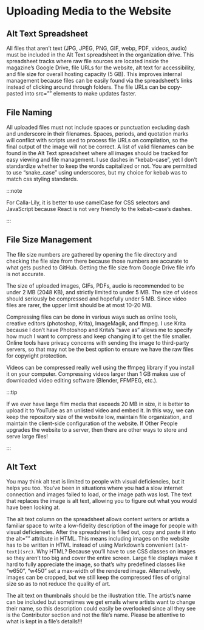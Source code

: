 # Uploading Media to the Website

## Alt Text Spreadsheet

All files that aren’t text (JPG, JPEG, PNG, GIF, webp, PDF, videos, audio) must be included in the Alt Text spreadsheet in the organization drive. This spreadsheet tracks where raw file sources are located inside the magazine’s Google Drive, file URLs for the website, alt text for accessibility, and file size for overall hosting capacity (5 GB). This improves internal management because files can be easily found via the spreadsheet’s links instead of clicking around through folders. The file URLs can be copy-pasted into src=”” elements to make updates faster. 

## File Naming

All uploaded files must not include spaces or punctuation excluding dash and underscore in their filenames. Spaces, periods, and quotation marks will conflict with scripts used to process file URLs on compilation, so the final output of the image will not be correct. A list of valid filenames can be found in the Alt Text spreadsheet where all images should be tracked for easy viewing and file management. I use dashes in “kebab-case”, yet I don’t standardize whether to keep the words capitalized or not. You are permitted to use “snake_case” using underscores, but my choice for kebab was to match css styling standards.

:::note

For Calla-Lily, it is better to use camelCase for CSS selectors and JavaScript because React is not very friendly to the kebab-case’s dashes.

:::

## File Size Management
The file size numbers are gathered by opening the file directory and checking the file size from there because those numbers are accurate to what gets pushed to GitHub. Getting the file size from Google Drive file info is not accurate.

The size of uploaded images, GIFs, PDFs, audio is recommended to be under 2 MB (2048 KB), and strictly limited to under 5 MB. The size of videos should seriously be compressed and hopefully under 5 MB. Since video files are rarer, the upper limit should be at most 10-20 MB. 

Compressing files can be done in various ways such as online tools, creative editors (photoshop, Krita), ImageMagik, and ffmpeg. I use Krita because I don’t have Photoshop and Krita’s “save as” allows me to specify how much I want to compress and keep changing it to get the file smaller. Online tools have privacy concerns with sending the image to third-party servers, so that may not be the best option to ensure we have the raw files for copyright protection.

Videos can be compressed really well using the ffmpeg library if you install it on your computer. Compressing videos larger than 1 GB makes use of downloaded video editing software (Blender, FFMPEG, etc.). 

:::tip

If we ever have large film media that exceeds 20 MB in size, it is better to upload it to YouTube as an unlisted video and embed it. In this way, we can keep the repository size of the website low, maintain file organization, and maintain the client-side configuration of the website. If Other People upgrades the website to a server, then there are other ways to store and serve large files!

:::

## Alt Text

You may think alt text is limited to people with visual deficiencies, but it helps you too. You’ve been in situations where you had a slow internet connection and images failed to load, or the image path was lost. The text that replaces the image is alt text, allowing you to figure out what you would have been looking at.

The alt text column on the spreadsheet allows content writers or artists a familiar space to write a low-fidelity description of the image for people with visual deficiencies. After the spreadsheet is filled out, copy and paste it into the alt=”” attribute in HTML. This means including images on the website has to be written in HTML instead of using Markdown’s convenient `[alt-text](src)`. Why HTML? Because you’ll have to use CSS classes on images so they aren’t too big and cover the entire screen. Large file displays make it hard to fully appreciate the image, so that’s why predefined classes like “w650”, “w450” set a max-width of the rendered image. Alternatively, images can be cropped, but we still keep the compressed files of original size so as to not reduce the quality of art.

The alt text on thumbnails should be the illustration title. The artist’s name can be included but sometimes we get emails where artists want to change their name, so this description could easily be overlooked since all they see is the Contributor section and not the file’s name. Please be attentive to what is kept in a file’s details!!!
